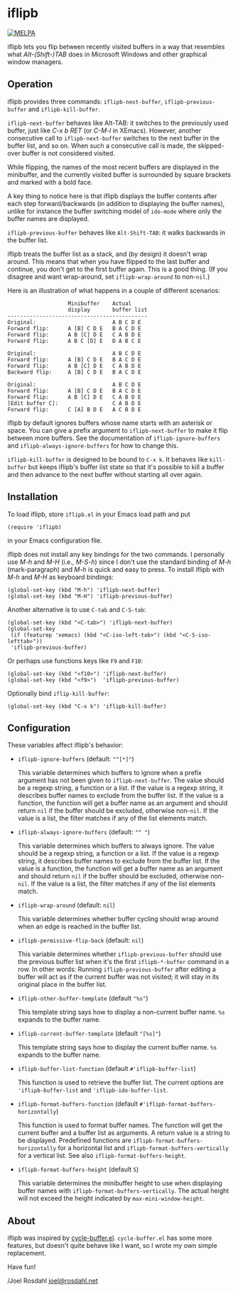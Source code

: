 iflipb
======

[![MELPA](https://melpa.org/packages/iflipb-badge.svg)](https://melpa.org/#/iflipb)

iflipb lets you flip between recently visited buffers in a way that resembles
what _Alt-(Shift-)TAB_ does in Microsoft Windows and other graphical window
managers.


Operation
---------

iflipb provides three commands: `iflipb-next-buffer`, `iflipb-previous-buffer`
and `iflipb-kill-buffer`.

`iflipb-next-buffer` behaves like Alt-TAB: it switches to the previously used
buffer, just like _C-x b RET_ (or _C-M-l_ in XEmacs). However, another
consecutive call to `iflipb-next-buffer` switches to the next buffer in the
buffer list, and so on. When such a consecutive call is made, the skipped-over
buffer is not considered visited.

While flipping, the names of the most recent buffers are displayed in the
minibuffer, and the currently visited buffer is surrounded by square brackets
and marked with a bold face.

A key thing to notice here is that iflipb displays the buffer contents after
each step forward/backwards (in addition to displaying the buffer names),
unlike for instance the buffer switching model of `ido-mode` where only the
buffer names are displayed.

`iflipb-previous-buffer` behaves like `Alt-Shift-TAB`: it walks backwards in
the buffer list.

iflipb treats the buffer list as a stack, and (by design) it doesn't wrap
around. This means that when you have flipped to the last buffer and continue,
you don't get to the first buffer again. This is a good thing. (If you disagree
and want wrap-around, set `iflipb-wrap-around` to non-`nil`.)

Here is an illustration of what happens in a couple of different scenarios:

                       Minibuffer    Actual
                       display       buffer list
    --------------------------------------------
    Original:                        A B C D E
    Forward flip:      A [B] C D E   B A C D E
    Forward flip:      A B [C] D E   C A B D E
    Forward flip:      A B C [D] E   D A B C E

    Original:                        A B C D E
    Forward flip:      A [B] C D E   B A C D E
    Forward flip:      A B [C] D E   C A B D E
    Backward flip:     A [B] C D E   B A C D E

    Original:                        A B C D E
    Forward flip:      A [B] C D E   B A C D E
    Forward flip:      A B [C] D E   C A B D E
    [Edit buffer C]:                 C A B D E
    Forward flip:      C [A] B D E   A C B D E

iflipb by default ignores buffers whose name starts with an asterisk or space.
You can give a prefix argument to `iflipb-next-buffer` to make it flip between
more buffers. See the documentation of `iflipb-ignore-buffers` and
`iflipb-always-ignore-buffers` for how to change this.

`iflipb-kill-buffer` is designed to be bound to `C-x k`. It behaves like
`kill-buffer` but keeps iflipb's buffer list state so that it's possible to
kill a buffer and then advance to the next buffer without starting all over
again.


Installation
------------

To load iflipb, store `iflipb.el` in your Emacs load path and put

    (require 'iflipb)

in your Emacs configuration file.

iflipb does not install any key bindings for the two commands. I personally use
_M-h_ and _M-H_ (i.e., _M-S-h_) since I don't use the standard binding of _M-h_
(mark-paragraph) and _M-h_ is quick and easy to press. To install iflipb with
_M-h_ and _M-H_ as keyboard bindings:

    (global-set-key (kbd "M-h") 'iflipb-next-buffer)
    (global-set-key (kbd "M-H") 'iflipb-previous-buffer)

Another alternative is to use `C-tab` and `C-S-tab`:

    (global-set-key (kbd "<C-tab>") 'iflipb-next-buffer)
    (global-set-key
     (if (featurep 'xemacs) (kbd "<C-iso-left-tab>") (kbd "<C-S-iso-lefttab>"))
     'iflipb-previous-buffer)

Or perhaps use functions keys like `F9` and `F10`:

    (global-set-key (kbd "<f10>") 'iflipb-next-buffer)
    (global-set-key (kbd "<f9>")  'iflipb-previous-buffer)

Optionally bind `iflip-kill-buffer`:

    (global-set-key (kbd "C-x k") 'iflipb-kill-buffer)


Configuration
-------------

These variables affect iflipb's behavior:

* `iflipb-ignore-buffers` (default: `"^[*]"`)

  This variable determines which buffers to ignore when a prefix argument has
  not been given to `iflipb-next-buffer`. The value should be a regexp string, a
  function or a list. If the value is a regexp string, it describes buffer names
  to exclude from the buffer list. If the value is a function, the function will
  get a buffer name as an argument and should return `nil` if the buffer should
  be excluded, otherwise non-`nil`. If the value is a list, the filter matches
  if any of the list elements match.

* `iflipb-always-ignore-buffers` (default: `"^ "`)

  This variable determines which buffers to always ignore. The value should be a
  regexp string, a function or a list. If the value is a regexp string, it
  describes buffer names to exclude from the buffer list. If the value is a
  function, the function will get a buffer name as an argument and should return
  `nil` if the buffer should be excluded, otherwise non-`nil`. If the value is a
  list, the filter matches if any of the list elements match.

* `iflipb-wrap-around` (default: `nil`)

  This variable determines whether buffer cycling should wrap around when an
  edge is reached in the buffer list.

* `iflipb-permissive-flip-back` (default: `nil`)

  This variable determines whether `iflipb-previous-buffer` should use the
  previous buffer list when it's the first `iflipb-*-buffer` command in a row.
  In other words: Running `iflipb-previous-buffer` after editing a buffer will
  act as if the current buffer was not visited; it will stay in its original
  place in the buffer list.

* `iflipb-other-buffer-template` (default `"%s"`)

  This template string says how to display a non-current buffer name. `%s`
  expands to the buffer name.

* `iflipb-current-buffer-template` (default `"[%s]"`)

  This template string says how to display the current buffer name. `%s` expands
  to the buffer name.

* `iflipb-buffer-list-function` (default `#'iflipb-buffer-list`)

  This function is used to retrieve the buffer list. The current options are
  `'iflipb-buffer-list` and `'iflipb-ido-buffer-list`.

* `iflipb-format-buffers-function` (default
  `#'iflipb-format-buffers-horizontally`)

  This function is used to format buffer names. The function will get the
  current buffer and a buffer list as arguments. A return value is a string to
  be displayed. Predefined functions are `iflipb-format-buffers-horizontally`
  for a horizontal list and `iflipb-format-buffers-vertically` for a vertical
  list. See also `iflipb-format-buffers-height`.

* `iflipb-format-buffers-height` (default `5`)

  This variable determines the minibuffer height to use when displaying buffer
  names with `iflipb-format-buffers-vertically`. The actual height will not
  exceed the height indicated by `max-mini-window-height`.


About
-----

iflipb was inspired by
[cycle-buffer.el](https://www.emacswiki.org/emacs/cycle-buffer.el).
`cycle-buffer.el` has some more features, but doesn't quite behave like I want,
so I wrote my own simple replacement.

Have fun!

/Joel Rosdahl <joel@rosdahl.net>
